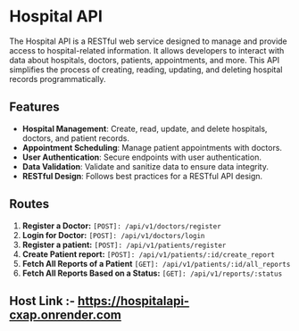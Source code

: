 # Hospital API

The Hospital API is a RESTful web service designed to manage and provide access to hospital-related information. 
It allows developers to interact with data about hospitals, doctors, patients, appointments, and more. 
This API simplifies the process of creating, reading, updating, and deleting hospital records programmatically.

## Features

- **Hospital Management**: Create, read, update, and delete hospitals, doctors, and patient records.
- **Appointment Scheduling**: Manage patient appointments with doctors.
- **User Authentication**: Secure endpoints with user authentication.
- **Data Validation**: Validate and sanitize data to ensure data integrity.
- **RESTful Design**: Follows best practices for a RESTful API design.

## Routes
1. **Register a Doctor:** `[POST]: /api/v1/doctors/register`
2. **Login for Doctor:** `[POST]: /api/v1/doctors/login`
3. **Register a patient:** `[POST]: /api/v1/patients/register`
4. **Create Patient report:** `[POST]: /api/v1/patients/:id/create_report`
5. **Fetch All Reports of a Patient** `[GET]: /api/v1/patients/:id/all_reports`
6. **Fetch All Reports Based on a Status:** `[GET]: /api/v1/reports/:status`

## Host Link :- https://hospitalapi-cxap.onrender.com


